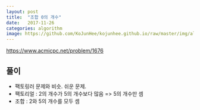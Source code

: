 ```yaml
---
layout: post
title:  "조합 0의 개수"
date:   2017-11-26
categories: algorithm
image: https://github.com/KoJunHee/kojunhee.github.io/raw/master/img/algorithm.png
---
```


<https://www.acmicpc.net/problem/1676>

## 풀이

- 팩토링러 문제와 비슷. 쉬운 문제.
- 팩토리얼 : 2의 개수가 5의 개수보다 많음 => 5의 개수만 셈 
- 조합 : 2와 5의 개수를 모두 셈



	


